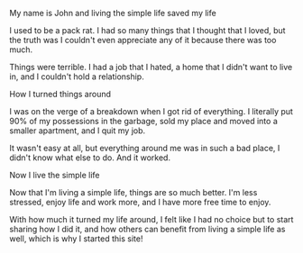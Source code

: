 My name is John and living the simple life saved my life

I used to be a pack rat. I had so many things that I thought that I loved, but the truth was I couldn't even appreciate any of it because there was too much. 

Things were terrible. I had a job that I hated, a home that I didn't want to live in, and I couldn't hold a relationship.

How I turned things around

I was on the verge of a breakdown when I got rid of everything. I literally put 90% of my possessions in the garbage, sold my place and moved into a smaller apartment, and I quit my job.

It wasn't easy at all, but everything around me was in such a bad place, I didn't know what else to do. And it worked.

Now I live the simple life

Now that I'm living a simple life, things are so much better. I'm less stressed, enjoy life and work more, and I have more free time to enjoy.

With how much it turned my life around, I felt like I had no choice but to start sharing how I did it, and how others can benefit from living a simple life as well, which is why I started this site!
